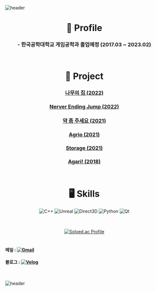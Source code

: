 ![header](https://capsule-render.vercel.app/api?type=Waving&color=C3D6FA&height=100&section=header&text=👋Hi!%20I'm%20Kclient&fontSize=48&fontAlign=50&fontAlignY=50)

<div align="center">
  
  # 📝 Profile
  ### - 한국공학대학교 게임공학과 졸업예정 (2017.03 ~ 2023.02)
  </br>
  
  # 💼 Project
  
  ### [나무의 집 (2022)](https://github.com/KPU-Graduation-Project/For_graduation)
  ### [Nerver Ending Jump (2022)](https://github.com/go4521304/2022_SGP-Project)
  ### [약 좀 주세요 (2021)](https://github.com/go4521304/Project_drugman)
  ### [Agrio (2021)](https://github.com/go4521304/agari_Network)
  ### [Storage (2021)](https://github.com/go4521304/storage)
  ### [Agari! (2018)](https://github.com/kakik/agari)
  

  </br>
  
  # 🖥 Skills
  
  ![C++](https://img.shields.io/badge/C%2B%2B-00599C?&style=flat&logo=C%2B%2B&logoColor=white)
  ![Unreal](https://img.shields.io/badge/Unreal%20Engine-0E1128?&style=flat&logo=Unreal%20Engine&logoColor=white)
  ![Direct3D](https://img.shields.io/badge/Direct3D%2012-0078D6?&style=flat&logo=Windows&logoColor=white)
  ![Python](https://img.shields.io/badge/Python-3776AB?&style=flate&logo=Python&logoColor=white)
  ![Qt](https://img.shields.io/badge/Qt-41CD52?&style=flat&logo=Qt&logoColor=white)
  </br></br></br>
  
  [![Solved.ac Profile](http://mazassumnida.wtf/api/v2/generate_badge?boj=go4521304)](https://solved.ac/go4521304/)
  
  
</div>


#
#### 메일 : <a href="mailto:go4521304@gmail.com">![Gmail](https://img.shields.io/badge/Gmail-EA4335?&style=flat&logo=Gmail&logoColor=white)</a>
#### 블로그 : <a href="https://velog.io/@go4521304">![Velog](https://img.shields.io/badge/Velog-20C997?&style=flat&logo=Velog&logoColor=white)</a>


</br>


![header](https://capsule-render.vercel.app/api?type=slice&color=FAEEC2&height=100&section=footer&text=Bye%20Bye,%20See%20U&fontSize=42&rotate=0&fontAlign=17&fontAlignY=76)
